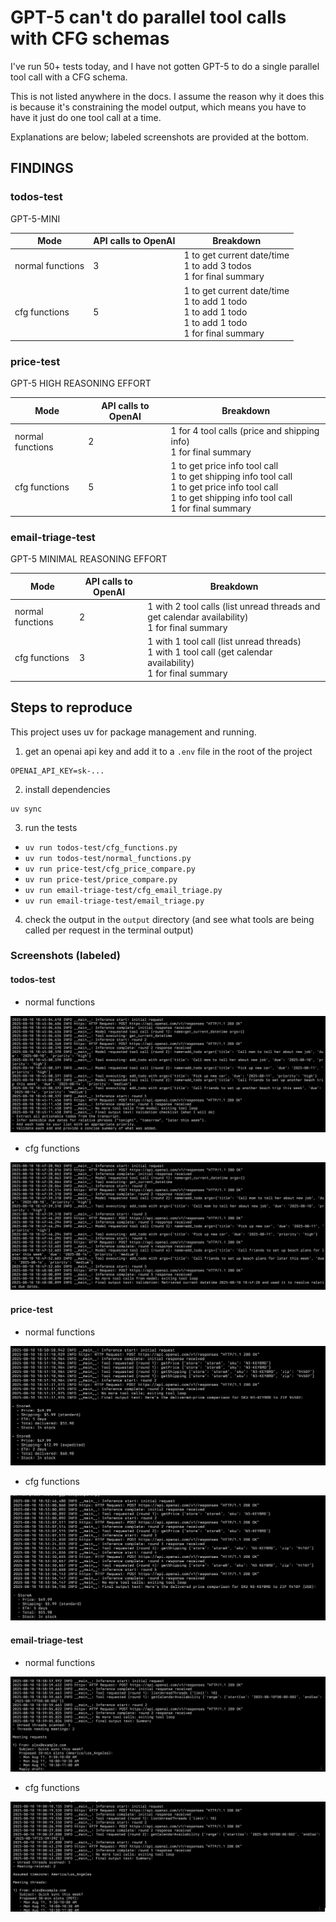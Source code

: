 # GPT-5 can't do parallel tool calls with CFG schemas

I've run 50+ tests today, and I have not gotten GPT-5 to do a single parallel tool call with a CFG schema.

This is not listed anywhere in the docs. I assume the reason why it does this is because it's constraining the model output, which means you have to have it just do one tool call at a time.

Explanations are below; labeled screenshots are provided at the bottom.

## FINDINGS

### todos-test

GPT-5-MINI

| Mode             | API calls to OpenAI | Breakdown                                                                                                  |
| ---------------- | ------------------- | ---------------------------------------------------------------------------------------------------------- |
| normal functions | 3                   | 1 to get current date/time<br>1 to add 3 todos<br>1 for final summary                                      |
| cfg functions    | 5                   | 1 to get current date/time<br>1 to add 1 todo<br>1 to add 1 todo<br>1 to add 1 todo<br>1 for final summary |

### price-test

GPT-5 HIGH REASONING EFFORT

| Mode             | API calls to OpenAI | Breakdown                                                                                                                                                     |
| ---------------- | ------------------- | ------------------------------------------------------------------------------------------------------------------------------------------------------------- |
| normal functions | 2                   | 1 for 4 tool calls (price and shipping info)<br>1 for final summary                                                                                           |
| cfg functions    | 5                   | 1 to get price info tool call<br>1 to get shipping info tool call<br>1 to get price info tool call<br>1 to get shipping info tool call<br>1 for final summary |

### email-triage-test

GPT-5 MINIMAL REASONING EFFORT

| Mode             | API calls to OpenAI | Breakdown                                                                                                         |
| ---------------- | ------------------- | ----------------------------------------------------------------------------------------------------------------- |
| normal functions | 2                   | 1 with 2 tool calls (list unread threads and get calendar availability)<br>1 for final summary                    |
| cfg functions    | 3                   | 1 with 1 tool call (list unread threads)<br>1 with 1 tool call (get calendar availability)<br>1 for final summary |

## Steps to reproduce

This project uses uv for package management and running.

1. get an openai api key and add it to a `.env` file in the root of the project

```
OPENAI_API_KEY=sk-...
```

2. install dependencies

```
uv sync
```

3. run the tests

- `uv run todos-test/cfg_functions.py`
- `uv run todos-test/normal_functions.py`
- `uv run price-test/cfg_price_compare.py`
- `uv run price-test/price_compare.py`
- `uv run email-triage-test/cfg_email_triage.py`
- `uv run email-triage-test/email_triage.py`

4. check the output in the `output` directory (and see what tools are being called per request in the terminal output)

### Screenshots (labeled)

#### todos-test

- normal functions

![todos-test — normal functions](./images/todos-normal.png)

- cfg functions

![todos-test — cfg functions](./images/todos-cfg.png)

#### price-test

- normal functions

![price-test — normal functions](./images/price-normal.png)

- cfg functions

![price-test — cfg functions](./images/price-cfg.png)

#### email-triage-test

- normal functions

![email-triage-test — normal functions](./images/email-normal.png)

- cfg functions

![email-triage-test — cfg functions](./images/email-cfg.png)
